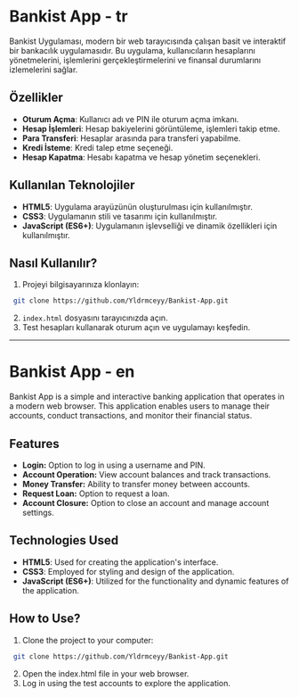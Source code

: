 # Bankist App - tr 
Bankist Uygulaması, modern bir web tarayıcısında çalışan basit ve interaktif bir bankacılık uygulamasıdır. Bu uygulama, kullanıcıların hesaplarını yönetmelerini, işlemlerini gerçekleştirmelerini ve finansal durumlarını izlemelerini sağlar.

## Özellikler

- **Oturum Açma**: Kullanıcı adı ve PIN ile oturum açma imkanı.
- **Hesap İşlemleri**: Hesap bakiyelerini görüntüleme, işlemleri takip etme.
- **Para Transferi**: Hesaplar arasında para transferi yapabilme.
- **Kredi İsteme**: Kredi talep etme seçeneği.
- **Hesap Kapatma**: Hesabı kapatma ve hesap yönetim seçenekleri.

## Kullanılan Teknolojiler

- **HTML5**: Uygulama arayüzünün oluşturulması için kullanılmıştır.
- **CSS3**: Uygulamanın stili ve tasarımı için kullanılmıştır.
- **JavaScript (ES6+)**: Uygulamanın işlevselliği ve dinamik özellikleri için kullanılmıştır.

## Nasıl Kullanılır?
1. Projeyi bilgisayarınıza klonlayın:
```sh 
 git clone https://github.com/Yldrmceyy/Bankist-App.git
 ````
2. `index.html` dosyasını tarayıcınızda açın.
3. Test hesapları kullanarak oturum açın ve uygulamayı keşfedin.
__________________________________

# Bankist App - en
Bankist App is a simple and interactive banking application that operates in a modern web browser. This application enables users to manage their accounts, conduct transactions, and monitor their financial status.

## Features
- **Login:** Option to log in using a username and PIN.
- **Account Operation:** View account balances and track transactions.
- **Money Transfer:** Ability to transfer money between accounts.
- **Request Loan:** Option to request a loan.
- **Account Closure:** Option to close an account and manage account settings.

## Technologies Used
- **HTML5**: Used for creating the application's interface.
- **CSS3**: Employed for styling and design of the application.
- **JavaScript (ES6+)**: Utilized for the functionality and dynamic features of the application.

## How to Use?
1. Clone the project to your computer:
```sh 
 git clone https://github.com/Yldrmceyy/Bankist-App.git
 ````
2. Open the index.html file in your web browser.
3. Log in using the test accounts to explore the application.
